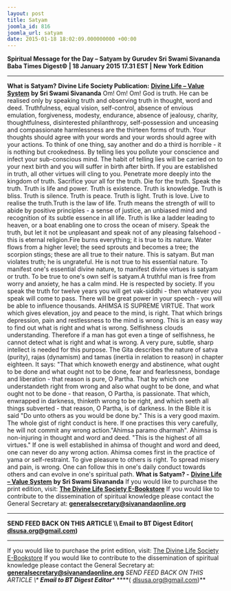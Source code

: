 ```yaml
---
layout: post
title: Satyam
joomla_id: 816
joomla_url: satyam
date: 2015-01-18 18:02:09.000000000 +00:00
---
```

**Spiritual Message for the Day – Satyam by Gurudev Sri Swami Sivananda**
**Baba Times Digest© | 18 January 2015 17.31 EST | New York Edition**
* * *  
**What is Satyam?**
**Divine Life Society Publication:** [**Divine Life – Value System**](http://www.sivanandaonline.org/public_html/?cmd=displaysection&section_id=390&parent=353&format=html) **by Sri Swami Sivananda**
Om! Om! Om!
God is truth. He can be realised only by speaking truth and observing truth in thought, word and deed. Truthfulness, equal vision, self-control, absence of envious emulation, forgiveness, modesty, endurance, absence of jealousy, charity, thoughtfulness, disinterested philanthropy, self-possession and unceasing and compassionate harmlessness are the thirteen forms of truth. Your thoughts should agree with your words and your words should agree with your actions. To think of one thing, say another and do a third is horrible - it is nothing but crookedness. By telling lies you pollute your conscience and infect your sub-conscious mind. The habit of telling lies will be carried on to your next birth and you will suffer in birth after birth. If you are established in truth, all other virtues will cling to you. Penetrate more deeply into the kingdom of truth.
Sacrifice your all for the truth. Die for the truth. Speak the truth. Truth is life and power. Truth is existence. Truth is knowledge. Truth is bliss. Truth is silence. Truth is peace. Truth is light. Truth is love. Live to realise the truth.Truth is the law of life. Truth means the strength of will to abide by positive principles - a sense of justice, an unbiased mind and recognition of its subtle essence in all life. Truth is like a ladder leading to heaven, or a boat enabling one to cross the ocean of misery. Speak the truth, but let it not be unpleasant and speak not of any pleasing falsehood - this is eternal religion.Fire burns everything; it is true to its nature. Water flows from a higher level; the seed sprouts and becomes a tree; the scorpion stings; these are all true to their nature. This is satyam. But man violates truth; he is ungrateful. He is not true to his essential nature.
To manifest one's essential divine nature, to manifest divine virtues is satyam or truth. To be true to one's own self is satyam.A truthful man is free from worry and anxiety, he has a calm mind. He is respected by society. If you speak the truth for twelve years you will get vak-siddhi - then whatever you speak will come to pass. There will be great power in your speech - you will be able to influence thousands.
AHIMSA IS SUPREME VIRTUE. That work which gives elevation, joy and peace to the mind, is right. That which brings depression, pain and restlessness to the mind is wrong. This is an easy way to find out what is right and what is wrong. Selfishness clouds understanding. Therefore if a man has got even a tinge of selfishness, he cannot detect what is right and what is wrong. A very pure, subtle, sharp intellect is needed for this purpose.
The Gita describes the nature of satva (purity), rajas (dynamism) and tamas (inertia in relation to reason) in chapter eighteen. It says: "That which knoweth energy and abstinence, what ought to be done and what ought not to be done, fear and fearlessness, bondage and liberation - that reason is pure, O Partha. That by which one understandeth right from wrong and also what ought to be done, and what ought not to be done - that reason, O Partha, is passionate. That which, enwrapped in darkness, thinketh wrong to be right, and which seeth all things subverted - that reason, O Partha, is of darkness.
In the Bible it is said "Do unto others as you would be done by." This is a very good maxim. The whole gist of right conduct is here. If one practises this very carefully, he will not commit any wrong action."Ahimsa paramo dharmah". Ahimsa is non-injuring in thought and word and deed. "This is the highest of all virtues." If one is well established in ahimsa of thought and word and deed, one can never do any wrong action. Ahimsa comes first in the practice of yama or self-restraint. To give pleasure to others is right. To spread misery and pain, is wrong. One can follow this in one's daily conduct towards others and can evolve in one's spiritual path.
**What is Satyam? -** [**Divine Life – Value System**](http://www.sivanandaonline.org/public_html/?cmd=displaysection&section_id=390&parent=353&format=html) **by Sri Swami Sivananda**
If you would like to purchase the print edition, visit: **[The Divine Life Society E-Bookstore](http://www.dlshq.org/download/download.htm)**
If you would like to contribute to the dissemination of spiritual knowledge please contact the General Secretary at: [](mailto:%20%3Cscript%20type=%27text/javascript%27%3E%20%3C%21--%20var%20prefix%20=%20%27ma%27%20+%20%27il%27%20+%20%27to%27;%20var%20path%20=%20%27hr%27%20+%20%27ef%27%20+%20%27=%27;%20var%20addy57016%20=%20%27generalsecretary%27%20+%20%27@%27;%20addy57016%20=%20addy57016%20+%20%27sivanandaonline%27%20+%20%27.%27%20+%20%27org%27;%20document.write%28%27%3Ca%20%27%20+%20path%20+%20%27%5C%27%27%20+%20prefix%20+%20%27:%27%20+%20addy57016%20+%20%27%5C%27%3E%27%29;%20document.write%28addy57016%29;%20document.write%28%27%3C%5C/a%3E%27%29;%20//--%3E%5Cn%20%3C/script%3E%3Cscript%20type=%27text/javascript%27%3E%20%3C%21--%20document.write%28%27%3Cspan%20style=%5C%27display:%20none;%5C%27%3E%27%29;%20//--%3E%20%3C/script%3EThis%20email%20address%20is%20being%20protected%20from%20spambots.%20You%20need%20JavaScript%20enabled%20to%20view%20it.%20%3Cscript%20type=%27text/javascript%27%3E%20%3C%21--%20document.write%28%27%3C/%27%29;%20document.write%28%27span%3E%27%29;%20//--%3E%20%3C/script%3E?subject=Contribution%20to%20Dissemination%20of%20Spiritual%20Knowledge) **generalsecretary@sivanandaonline.org**
****
**SEND FEED BACK ON THIS ARTICLE \\\ Email to BT Digest Editor[](mailto:%20%3Cscript%20type=%27text/javascript%27%3E%20%3C%21--%20var%20prefix%20=%20%27ma%27%20+%20%27il%27%20+%20%27to%27;%20var%20path%20=%20%27hr%27%20+%20%27ef%27%20+%20%27=%27;%20var%20addy72654%20=%20%27dlsusa.org%27%20+%20%27@%27;%20addy72654%20=%20addy72654%20+%20%27gmail%27%20+%20%27.%27%20+%20%27com%27;%20document.write%28%27%3Ca%20%27%20+%20path%20+%20%27%5C%27%27%20+%20prefix%20+%20%27:%27%20+%20addy72654%20+%20%27%5C%27%3E%27%29;%20document.write%28addy72654%29;%20document.write%28%27%3C%5C/a%3E%27%29;%20//--%3E%5Cn%20%3C/script%3E%3Cscript%20type=%27text/javascript%27%3E%20%3C%21--%20document.write%28%27%3Cspan%20style=%5C%27display:%20none;%5C%27%3E%27%29;%20//--%3E%20%3C/script%3EThis%20email%20address%20is%20being%20protected%20from%20spambots.%20You%20need%20JavaScript%20enabled%20to%20view%20it.%20%3Cscript%20type=%27text/javascript%27%3E%20%3C%21--%20document.write%28%27%3C/%27%29;%20document.write%28%27span%3E%27%29;%20//--%3E%20%3C/script%3E?subject=DLS%20Posts)( [dlsusa.org@gmail.com](mailto:dlsusa.org@gmail.com))**
* * *
  
If you would like to purchase the print edition, visit: [The Divine Life Society E-Bookstore](http://www.dlshq.org/download/download.htm)
If you would like to contribute to the dissemination of spiritual knowledge please contact the General Secretary at: **[generalsecretary@sivanandaonline.org](mailto:generalsecretary@sivanandaonline.org)**
**SEND FEED BACK ON THIS ARTICLE \\\**  **Email to BT Digest Editor**** [](mailto:%20%3Cscript%20type=%27text/javascript%27%3E%20%3C%21--%20var%20prefix%20=%20%27ma%27%20+%20%27il%27%20+%20%27to%27;%20var%20path%20=%20%27hr%27%20+%20%27ef%27%20+%20%27=%27;%20var%20addy72654%20=%20%27dlsusa.org%27%20+%20%27@%27;%20addy72654%20=%20addy72654%20+%20%27gmail%27%20+%20%27.%27%20+%20%27com%27;%20document.write%28%27%3Ca%20%27%20+%20path%20+%20%27%5C%27%27%20+%20prefix%20+%20%27:%27%20+%20addy72654%20+%20%27%5C%27%3E%27%29;%20document.write%28addy72654%29;%20document.write%28%27%3C%5C/a%3E%27%29;%20//--%3E%5Cn%20%3C/script%3E%3Cscript%20type=%27text/javascript%27%3E%20%3C%21--%20document.write%28%27%3Cspan%20style=%5C%27display:%20none;%5C%27%3E%27%29;%20//--%3E%20%3C/script%3EThis%20email%20address%20is%20being%20protected%20from%20spambots.%20You%20need%20JavaScript%20enabled%20to%20view%20it.%20%3Cscript%20type=%27text/javascript%27%3E%20%3C%21--%20document.write%28%27%3C/%27%29;%20document.write%28%27span%3E%27%29;%20//--%3E%20%3C/script%3E?subject=DLS%20Posts)****( [dlsusa.org@gmail.com](mailto:dlsusa.org@gmail.com))**  
